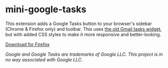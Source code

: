 # mini-google-tasks

This extension adds a Google Tasks button to your browser's sidebar (Chrome & Firefox only) and toolbar. This uses [the old Gmail tasks widget](https://mail.google.com/tasks/ig), but with added CSS styles to make it more responsive and better-looking.

[Download for Firefox](https://addons.mozilla.org/en-US/firefox/addon/mini-google-tasks/)

_Google and Google Tasks are trademarks of Google LLC. This project is in no way associated with Google LLC._